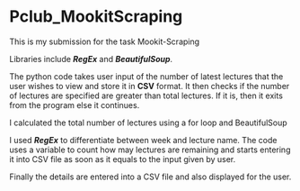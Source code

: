 # Pclub_MookitScraping
This is my submission for the task Mookit-Scraping

Libraries include <i><b>RegEx</b></i> and <i><b>BeautifulSoup</b></i>.



The python code takes user input of the number of latest lectures that the user wishes to view and store it in <b>CSV</b> format. It then checks if the number of lectures are specified are greater than total lectures. If it is, then it exits from the program else it continues.

I calculated the total number of lectures using a for loop and BeautifulSoup

I used <strong><i>RegEx</i></strong> to differentiate between week and lecture name.
The code uses a variable to count how may lectures are remaining and starts entering it into CSV file as soon as it equals to the input given by user.

Finally the details are entered into a CSV file and also displayed for the user.
